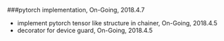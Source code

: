 ###pytorch implementation, On-Going, 2018.4.7 
* implement pytorch tensor like structure in chainer, On-Going, 2018.4.5
* decorator for device guard, On-Going, 2018.4.5
